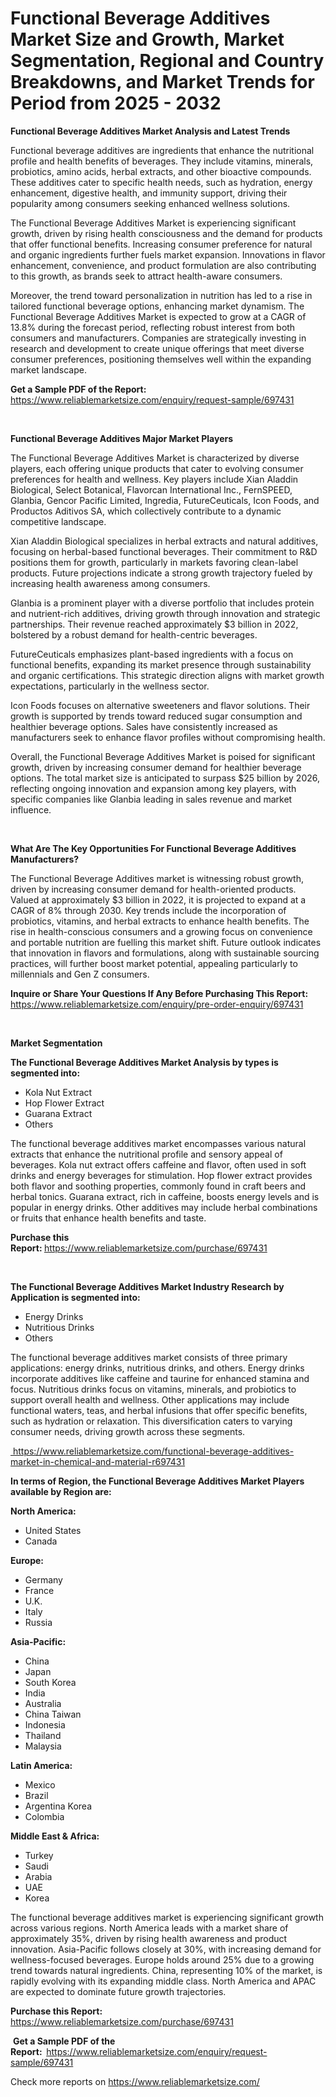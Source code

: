 <p><h1>Functional Beverage Additives Market Size and Growth, Market Segmentation, Regional and Country Breakdowns, and Market Trends for Period from 2025 -  2032</h1></p><p><strong>Functional Beverage Additives Market Analysis and Latest Trends</strong></p>
<p><p>Functional beverage additives are ingredients that enhance the nutritional profile and health benefits of beverages. They include vitamins, minerals, probiotics, amino acids, herbal extracts, and other bioactive compounds. These additives cater to specific health needs, such as hydration, energy enhancement, digestive health, and immunity support, driving their popularity among consumers seeking enhanced wellness solutions.</p><p>The Functional Beverage Additives Market is experiencing significant growth, driven by rising health consciousness and the demand for products that offer functional benefits. Increasing consumer preference for natural and organic ingredients further fuels market expansion. Innovations in flavor enhancement, convenience, and product formulation are also contributing to this growth, as brands seek to attract health-aware consumers.</p><p>Moreover, the trend toward personalization in nutrition has led to a rise in tailored functional beverage options, enhancing market dynamism. The Functional Beverage Additives Market is expected to grow at a CAGR of 13.8% during the forecast period, reflecting robust interest from both consumers and manufacturers. Companies are strategically investing in research and development to create unique offerings that meet diverse consumer preferences, positioning themselves well within the expanding market landscape.</p></p>
<p><strong>Get a Sample PDF of the Report:&nbsp;</strong> <a href="https://www.reliablemarketsize.com/enquiry/request-sample/697431?utm_campaign=2526&utm_medium=2&utm_source=Github&utm_content=ia&utm_term=23032025&utm_id=functional-beverage-additives">https://www.reliablemarketsize.com/enquiry/request-sample/697431</a></p>
<p>&nbsp;</p>
<p><strong>Functional Beverage Additives Major Market Players</strong></p>
<p><p>The Functional Beverage Additives Market is characterized by diverse players, each offering unique products that cater to evolving consumer preferences for health and wellness. Key players include Xian Aladdin Biological, Select Botanical, Flavorcan International Inc., FernSPEED, Glanbia, Gencor Pacific Limited, Ingredia, FutureCeuticals, Icon Foods, and Productos Aditivos SA, which collectively contribute to a dynamic competitive landscape.</p><p>Xian Aladdin Biological specializes in herbal extracts and natural additives, focusing on herbal-based functional beverages. Their commitment to R&D positions them for growth, particularly in markets favoring clean-label products. Future projections indicate a strong growth trajectory fueled by increasing health awareness among consumers.</p><p>Glanbia is a prominent player with a diverse portfolio that includes protein and nutrient-rich additives, driving growth through innovation and strategic partnerships. Their revenue reached approximately $3 billion in 2022, bolstered by a robust demand for health-centric beverages.</p><p>FutureCeuticals emphasizes plant-based ingredients with a focus on functional benefits, expanding its market presence through sustainability and organic certifications. This strategic direction aligns with market growth expectations, particularly in the wellness sector.</p><p>Icon Foods focuses on alternative sweeteners and flavor solutions. Their growth is supported by trends toward reduced sugar consumption and healthier beverage options. Sales have consistently increased as manufacturers seek to enhance flavor profiles without compromising health.</p><p>Overall, the Functional Beverage Additives Market is poised for significant growth, driven by increasing consumer demand for healthier beverage options. The total market size is anticipated to surpass $25 billion by 2026, reflecting ongoing innovation and expansion among key players, with specific companies like Glanbia leading in sales revenue and market influence.</p></p>
<p>&nbsp;</p>
<p><strong>What Are The Key Opportunities For Functional Beverage Additives Manufacturers?</strong></p>
<p><p>The Functional Beverage Additives market is witnessing robust growth, driven by increasing consumer demand for health-oriented products. Valued at approximately $3 billion in 2022, it is projected to expand at a CAGR of 8% through 2030. Key trends include the incorporation of probiotics, vitamins, and herbal extracts to enhance health benefits. The rise in health-conscious consumers and a growing focus on convenience and portable nutrition are fuelling this market shift. Future outlook indicates that innovation in flavors and formulations, along with sustainable sourcing practices, will further boost market potential, appealing particularly to millennials and Gen Z consumers.</p></p>
<p><strong>Inquire or Share Your Questions If Any Before Purchasing This Report:</strong> <a href="https://www.reliablemarketsize.com/enquiry/pre-order-enquiry/697431?utm_campaign=2526&utm_medium=2&utm_source=Github&utm_content=ia&utm_term=23032025&utm_id=functional-beverage-additives">https://www.reliablemarketsize.com/enquiry/pre-order-enquiry/697431</a></p>
<p>&nbsp;</p>
<p><strong>Market Segmentation</strong></p>
<p><strong>The Functional Beverage Additives Market Analysis by types is segmented into:</strong></p>
<p><ul><li>Kola Nut Extract</li><li>Hop Flower Extract</li><li>Guarana Extract</li><li>Others</li></ul></p>
<p><p>The functional beverage additives market encompasses various natural extracts that enhance the nutritional profile and sensory appeal of beverages. Kola nut extract offers caffeine and flavor, often used in soft drinks and energy beverages for stimulation. Hop flower extract provides both flavor and soothing properties, commonly found in craft beers and herbal tonics. Guarana extract, rich in caffeine, boosts energy levels and is popular in energy drinks. Other additives may include herbal combinations or fruits that enhance health benefits and taste.</p></p>
<p><strong>Purchase this Report:&nbsp;</strong><a href="https://www.reliablemarketsize.com/purchase/697431?utm_campaign=2526&utm_medium=2&utm_source=Github&utm_content=ia&utm_term=23032025&utm_id=functional-beverage-additives">https://www.reliablemarketsize.com/purchase/697431</a></p>
<p>&nbsp;</p>
<p><strong>The Functional Beverage Additives Market Industry Research by Application is segmented into:</strong></p>
<p><ul><li>Energy Drinks</li><li>Nutritious Drinks</li><li>Others</li></ul></p>
<p><p>The functional beverage additives market consists of three primary applications: energy drinks, nutritious drinks, and others. Energy drinks incorporate additives like caffeine and taurine for enhanced stamina and focus. Nutritious drinks focus on vitamins, minerals, and probiotics to support overall health and wellness. Other applications may include functional waters, teas, and herbal infusions that offer specific benefits, such as hydration or relaxation. This diversification caters to varying consumer needs, driving growth across these segments.</p></p>
<p><a href="https://www.reliablemarketsize.com/functional-beverage-additives-market-in-chemical-and-material-r697431?utm_campaign=2526&utm_medium=2&utm_source=Github&utm_content=ia&utm_term=23032025&utm_id=functional-beverage-additives">&nbsp;https://www.reliablemarketsize.com/functional-beverage-additives-market-in-chemical-and-material-r697431</a></p>
<p><strong>In terms of Region, the Functional Beverage Additives Market Players available by Region are:</strong></p>
<p>
    <p> <strong> North America: </strong>
        <ul>
            <li>United States</li>
            <li>Canada</li>
        </ul>
        </p> 
    <p> <strong> Europe: </strong>
        <ul>
            <li>Germany</li>
            <li>France</li>
            <li>U.K.</li>
            <li>Italy</li>
            <li>Russia</li>
        </ul>
        </p> 
    <p> <strong> Asia-Pacific: </strong>
        <ul>
            <li>China</li>
            <li>Japan</li>
            <li>South Korea</li>
            <li>India</li>
            <li>Australia</li>
            <li>China Taiwan</li>
            <li>Indonesia</li>
            <li>Thailand</li>
            <li>Malaysia</li>
        </ul>
        </p> 
    <p> <strong> Latin America: </strong>
        <ul>
            <li>Mexico</li>
            <li>Brazil</li>
            <li>Argentina Korea</li>
            <li>Colombia</li>
        </ul>
        </p> 
    <p> <strong> Middle East & Africa: </strong>
        <ul>
            <li>Turkey</li>
            <li>Saudi</li>
            <li>Arabia</li>
            <li>UAE</li>
            <li>Korea</li>
        </ul>
    </p>
    </p>
<p><p>The functional beverage additives market is experiencing significant growth across various regions. North America leads with a market share of approximately 35%, driven by rising health awareness and product innovation. Asia-Pacific follows closely at 30%, with increasing demand for wellness-focused beverages. Europe holds around 25% due to a growing trend towards natural ingredients. China, representing 10% of the market, is rapidly evolving with its expanding middle class. North America and APAC are expected to dominate future growth trajectories.</p></p>
<p><strong>Purchase this Report: </strong><a href="https://www.reliablemarketsize.com/purchase/697431?utm_campaign=2526&utm_medium=2&utm_source=Github&utm_content=ia&utm_term=23032025&utm_id=functional-beverage-additives">https://www.reliablemarketsize.com/purchase/697431</a></p>
<p>&nbsp;<strong>Get a Sample PDF of the Report:&nbsp;&nbsp;</strong><a href="https://www.reliablemarketsize.com/enquiry/request-sample/697431?utm_campaign=2526&utm_medium=2&utm_source=Github&utm_content=ia&utm_term=23032025&utm_id=functional-beverage-additives">https://www.reliablemarketsize.com/enquiry/request-sample/697431</a></p>
<p><strong></strong></p>
<p>Check more reports on <a href="https://www.reliablemarketsize.com/?utm_campaign=2526&utm_medium=2&utm_source=Github&utm_content=ia&utm_term=23032025&utm_id=functional-beverage-additives">https://www.reliablemarketsize.com/</a></p>